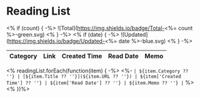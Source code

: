 # Reading List

<% if (count) { -%>
![Total](https://img.shields.io/badge/Total-<%= count %>-green.svg)
<% } -%>
<% if (date) { -%>
![Updated](https://img.shields.io/badge/Updated-<%= date %>-blue.svg)
<% } -%>

| Category | Link | Created Time | Read Date | Memo |
| -------- | ---- | ------------ | --------- | ---- |
<% readingList.forEach(function(item) { -%>
<%- `| ${item.Category ?? ''} | [${item.Title ?? ''}](${item.URL ?? ''}) | ${item['Created Time'] ?? ''} | ${item['Read Date'] ?? ''} | ${item.Memo ?? ''} |` %>
<% })%>
